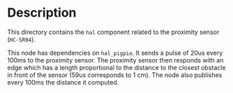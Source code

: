 # Description

This directory contains the `hal` component related to the proximity sensor (`HC-SR04`).

This node has dependencies on `hal_pigpio`. It sends a pulse of 20us every 100ms to the proximity sensor. The proximity sensor then responds with an edge which has a length proportional to the distance to the closest obstacle in front of the sensor (59us corresponds to 1 cm). The node also publishes every 100ms the distance it computed.
